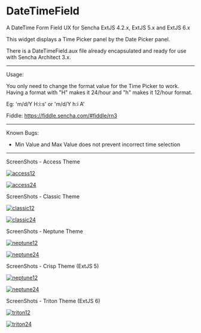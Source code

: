 DateTimeField
=============

A DateTime Form Field UX for Sencha ExtJS 4.2.x, ExtJS 5.x and ExtJS 6.x

This widget displays a Time Picker panel by the Date Picker panel.

There is a DateTimeField.aux file already encapsulated and ready for use with Sencha Architect 3.x.

---

Usage: 

You only need to change the format value for the Time Picker to work. Having a format with "H" makes it 24/hour and "h" makes it 12/hour format.

Eg: 'm/d/Y H:i:s' or 'm/d/Y h:i A'

Fiddle: https://fiddle.sencha.com/#fiddle/rn3

---

Known Bugs: 

- Min Value and Max Value does not prevent incorrect time selection

---

ScreenShots - Access Theme

[![access12](https://raw.githubusercontent.com/gportela85/DateTimeField/master/resources/images/dateTimePicker_Access_12.png)]()

[![access24](https://raw.githubusercontent.com/gportela85/DateTimeField/master/resources/images/dateTimePicker_Access_24.png)]()

ScreenShots - Classic Theme

[![classic12](https://raw.githubusercontent.com/gportela85/DateTimeField/master/resources/images/dateTimePicker_Classic_12.png)]()

[![classic24](https://raw.githubusercontent.com/gportela85/DateTimeField/master/resources/images/dateTimePicker_Classic_24.png)]()

ScreenShots - Neptune Theme

[![neptune12](https://raw.githubusercontent.com/gportela85/DateTimeField/master/resources/images/dateTimePicker_Neptune_12.png)]()

[![neptune24](https://raw.githubusercontent.com/gportela85/DateTimeField/master/resources/images/dateTimePicker_Neptune_24.png)]()

ScreenShots - Crisp Theme (ExtJS 5)

[![neptune12](https://raw.githubusercontent.com/gportela85/DateTimeField/master/resources/images/dateTimePicker_crisp_12.png)]()

[![neptune24](https://raw.githubusercontent.com/gportela85/DateTimeField/master/resources/images/dateTimePicker_crisp_24.png)]()

ScreenShots - Triton Theme (ExtJS 6)

[![triton12](https://raw.githubusercontent.com/gportela85/DateTimeField/master/resources/images/dateTimePicker_triton_12.png)]()

[![triton24](https://raw.githubusercontent.com/gportela85/DateTimeField/master/resources/images/dateTimePicker_triton_24.png)]()

